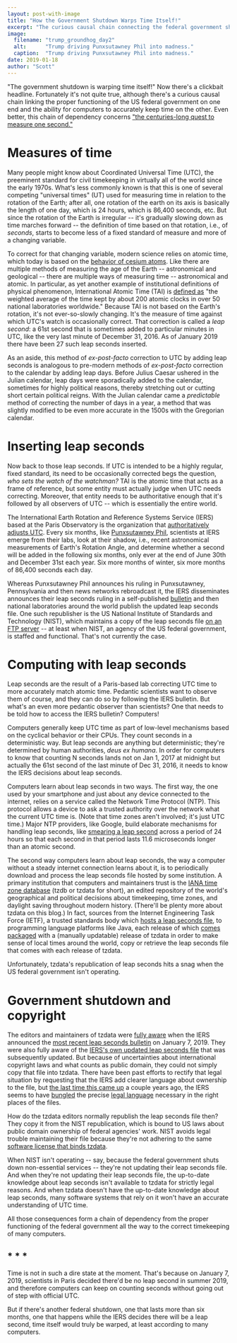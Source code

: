 ```yaml
---
layout: post-with-image
title: "How the Government Shutdown Warps Time Itself!"
excerpt: "The curious causal chain connecting the federal government shutdown to computer timekeeping and leap seconds."
image:
  filename: "trump_groundhog_day2"
  alt:      "Trump driving Punxsutawney Phil into madness."
  caption:  "Trump driving Punxsutawney Phil into madness."
date: 2019-01-18
author: "Scott"
---
```



"The government shutdown is warping time itself!" Now there's a clickbait headline.
Fortunately it's not quite true, although there's a curious causal chain
linking the proper functioning of the US federal government on one end and the
ability for computers to accurately keep time on the other. Even better, this
chain of dependency concerns ["the centuries-long quest to measure one second."](https://www.popularmechanics.com/technology/a25785/quest-measure-second-nist/)

# Measures of time

Many people might know about Coordinated Universal Time (UTC), the preeminent
standard for civil timekeeping in virtually all of the world since the early 1970s.
What's less commonly known is that this is one of several competing "universal times" (UT)
used for measuring time in relation to the rotation of the Earth; after all, one
rotation of the earth on its axis is basically the length of one day, which is 24 hours,
which is 86,400 seconds, etc. But since the rotation of the Earth is irregular -- it's
gradually slowing down as time marches forward -- the definition of time based on that
rotation, i.e., of _seconds_, starts to become less of a fixed standard of measure and
more of a changing variable.

To correct for that changing variable, modern science relies on atomic time, which today is based on the [behavior of cesium atoms](https://www.popularmechanics.com/technology/a25785/quest-measure-second-nist/). Like there are multiple methods of measuring the age of the Earth -- astronomical and geological -- there are multiple ways of measuring time -- astronomical and atomic. In particular, as yet another example of institutional definitions of physical phenomenon, International Atomic Time (TAI) is [defined as](http://www.stjarnhimlen.se/comp/time.html) "the weighted average of the time kept by about 200 atomic clocks in over 50 national laboratories worldwide." Because TAI is not based on the Earth's rotation, it's not ever-so-slowly changing. It's the measure of time against which UTC's watch is occasionally correct. That correction is called a _leap second_: a 61st second that is sometimes added to particular minutes in UTC, like the very last minute of December 31, 2016. As of January 2019 there have been 27 such leap seconds inserted.

As an aside, this method of _ex-post-facto_ correction to UTC by adding leap seconds is analogous to pre-modern methods of _ex-post-facto_ correction to the calendar by adding leap days. Before Julius Caesar ushered in the Julian calendar, leap days were sporadically added to the calendar, sometimes for highly political reasons, thereby stretching out or cutting short certain political reigns. With the Julian calendar came a _predictable_ method of correcting the number of days in a year, a method that was slightly modified to be even more accurate in the 1500s with the Gregorian calendar.

# Inserting leap seconds

Now back to those leap seconds. If UTC is intended to be a highly regular, fixed standard, its need to be occasionally corrected begs the question, _who sets the watch of the watchman?_ TAI is the atomic time that acts as a frame of reference, but some entity must actually judge when UTC needs correcting. Moreover, that entity needs to be authoritative enough that it's followed by all observers of UTC -- which is essentially the entire world.

The International Earth Rotation and Reference Systems Service (IERS) based at the Paris Observatory is the organization that [authoritatively adjusts UTC](https://www.iers.org/SharedDocs/Publikationen/EN/IERS/Documents/IERS_Leap_Seconds.pdf?__blob=publicationFile&v=1). Every six months, like [Punxsutawney Phil](https://en.wikipedia.org/wiki/Punxsutawney_Phil), scientists at IERS emerge from their labs, look at their shadow, i.e., recent astronomical measurements of Earth's Rotation Angle, and determine whether a second will be added in the following six months, only ever at the end of June 30th and December 31st each year. Six more months of winter, six more months of 86,400 seconds each day.

Whereas Punxsutawney Phil announces his ruling in Punxsutawney, Pennsylvania and then news networks rebroadcast it, the IERS disseminates announces their leap seconds ruling in a self-published [bulletin](https://datacenter.iers.org/data/latestVersion/16_BULLETIN_C16.txt) and then national laboratories around the world publish the updated leap seconds file. One such republisher is the US National Institute of Standards and Technology (NIST), which maintains a copy of the leap seconds file [on an FTP server](http://support.ntp.org/bin/view/Support/ConfiguringNTP#Section_6.14.) -- at least when NIST, an agency of the US federal government, is staffed and functional. That's not currently the case.

# Computing with leap seconds

Leap seconds are the result of a Paris-based lab correcting UTC time to more accurately match atomic time. Pedantic scientists want to observe them of course, and they can do so by following the IERS bulletin. But what's an even more pedantic observer than scientists? One that needs to be told how to access the IERS bulletin? Computers!

Computers generally keep UTC time as part of low-level mechanisms based on the cyclical behavior or their CPUs. They count seconds in a deterministic way. But leap seconds are anything but deterministic; they're determined by human authorities, _deus ex humana_. In order for computers to know that counting N seconds lands not on Jan 1, 2017 at midnight but actually the 61st second of the last minute of Dec 31, 2016, it needs to know the IERS decisions about leap seconds.

Computers learn about leap seconds in two ways. The first way, the one used by your smartphone and just about any device connected to the internet, relies on a service called the Network Time Protocol (NTP). This protocol allows a device to ask a trusted authority over the network what the current UTC time is. (Note that time zones aren't involved; it's just UTC time.) Major NTP providers, like Google, build elaborate mechanisms for handling leap seconds, like [smearing a leap second](https://developers.google.com/time/smear?hl=en) across a period of 24 hours so that each second in that period lasts 11.6 microseconds longer than an atomic second.

The second way computers learn about leap seconds, the way a computer without a steady internet connection learns about it, is to periodically download and process the leap seconds file hosted by some institution. A primary institution that computers and maintainers trust is the [IANA time zone database](https://www.iana.org/time-zones) (tzdb or tzdata for short), an edited repository of the world's geographical and political decisions about timekeeping, time zones, and daylight saving throughout modern history. (There'll be plenty more about tzdata on this blog.) In fact, sources from the Internet Engineering Task Force (IETF), a trusted standards body which [hosts a leap seconds file](https://www.ietf.org/timezones/data/leap-seconds.list), to programming language platforms like Java, each release of which [comes packaged](https://www.oracle.com/technetwork/java/javase/tzdata-versions-138805.html) with a (manually updatable) release of tzdata in order to make sense of local times around the world, copy or retrieve the leap seconds file that comes with each release of tzdata.

Unfortunately, tzdata's republication of leap seconds hits a snag when the US federal government isn't operating.

# Government shutdown and copyright

The editors and maintainers of tzdata were [fully aware](https://mm.icann.org/pipermail/tz/2019-January/027379.html) when the IERS announced the [most recent leap seconds bulletin](https://datacenter.iers.org/data/latestVersion/16_BULLETIN_C16.txt) on January 7, 2019. They were also fully aware of the [IERS's own updated leap seconds file](https://hpiers.obspm.fr/iers/bul/bulc/ntp/leap-seconds.list) that was subsequently updated. But because of uncertainties about international copyright laws and what counts as public domain, they could not simply copy that file into tzdata. There have been past efforts to rectify that legal situation by requesting that the IERS add clearer language about ownership to the file, but [the last time this came up](https://mm.icann.org/pipermail/tz/2019-January/027379.html) a couple years ago, the IERS seems to have [bungled](https://mm.icann.org/pipermail/tz/2019-January/027384.html) the precise [legal language](https://mm.icann.org/pipermail/tz/2017-April/024990.html) necessary in the right places of the files.

How do the tzdata editors normally republish the leap seconds file then? They copy it from the NIST republication, which is bound to US laws about public domain ownership of federal agencies' work. NIST avoids legal trouble maintaining their file because they're not adhering to the same [software license that binds tzdata](https://mm.icann.org/pipermail/tz/2019-January/027385.html).

When NIST isn't operating -- say, because the federal government shuts down non-essential services -- they're not updating their leap seconds file. And when they're not updating their leap seconds file, the up-to-date knowledge about leap seconds isn't available to tzdata for strictly legal reasons. And when tzdata doesn't have the up-to-date knowledge about leap seconds, many software systems that rely on it won't have an accurate understanding of UTC time.

All those consequences form a chain of dependency from the proper functioning of the federal government all the way to the correct timekeeping of many computers.

## * * *

Time is not in such a dire state at the moment. That's because on January 7, 2019, scientists in Paris decided there'd be no leap second in summer 2019, and therefore computers can keep on counting seconds without going out of step with official UTC.

But if there's another federal shutdown, one that lasts more than six months, one that happens while the IERS decides there will be a leap second, time itself would truly be warped, at least according to many computers.
